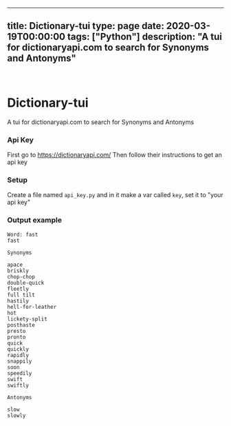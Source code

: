 
---
title: Dictionary-tui
type: page
date: 2020-03-19T00:00:00
tags: ["Python"]
description: "A tui for dictionaryapi.com to search for Synonyms and Antonyms"
---


<br>

# Dictionary-tui
A tui for dictionaryapi.com to search for Synonyms and Antonyms

### Api Key
First go to https://dictionaryapi.com/
Then follow their instructions to get an api key

### Setup
Create a file named `api_key.py` and in it make a var called `key`, set it to "your api key"


### Output example

```
Word: fast
fast

Synonyms

apace
briskly
chop-chop
double-quick
fleetly
full tilt
hastily
hell-for-leather
hot
lickety-split
posthaste
presto
pronto
quick
quickly
rapidly
snappily
soon
speedily
swift
swiftly

Antonyms

slow
slowly
```
